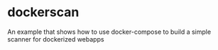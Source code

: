 # dockerscan
An example that shows how to use docker-compose to build a simple scanner for dockerized webapps

